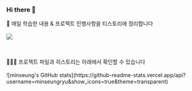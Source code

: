 ### Hi there 👋

🌱 매일 학습한 내용 & 프로젝트 진행사항을 티스토리에 정리합니다
<br>
<br>
<a href="https://everyday-joyful.tistory.com/" target="_blank"><img src="https://img.shields.io/badge/tistory-eeeeee?style=for-the-badge&logo=tistory&logoColor=FF4500"/></a>

<br>
<br>
🧑🏻‍💻 프로젝트 파일과 히스토리는 아래에서 확인할 수 있습니다
<br>
<br>
![minseung's GitHub stats](https://github-readme-stats.vercel.app/api?username=minseungryu&show_icons=true&theme=transparent)

<!--
https://80000coding.oopy.io/865f4b2a-5198-49e8-a173-0f893a4fed45 여기서 꾸밈
**minseungryu/minseungryu** is a ✨ _special_ ✨ repository because its `README.md` (this file) appears on your GitHub profile.

Here are some ideas to get you started:

- 
- 🌱 I’m currently learning ...
- 👯 I’m looking to collaborate on ...
- 🤔 I’m looking for help with ...
- 💬 Ask me about ...
- 📫 How to reach me: ...
- 😄 Pronouns: ...
- ⚡ Fun fact: ...
-->

